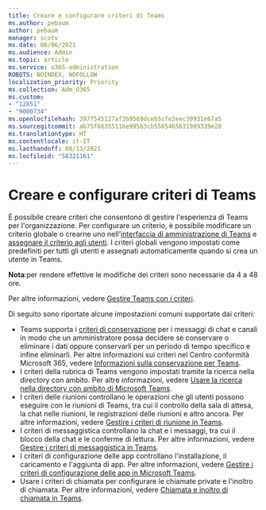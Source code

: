 ```yaml
---
title: Creare e configurare criteri di Teams
ms.author: pebaum
author: pebaum
manager: scotv
ms.date: 08/06/2021
ms.audience: Admin
ms.topic: article
ms.service: o365-administration
ROBOTS: NOINDEX, NOFOLLOW
localization_priority: Priority
ms.collection: Adm_O365
ms.custom:
- "12851"
- "9000734"
ms.openlocfilehash: 397f545127af3b9569dceb5cfe2eec39931e67a5
ms.sourcegitcommit: ab75f66355116e995b3cb5505465b31989339e28
ms.translationtype: HT
ms.contentlocale: it-IT
ms.lasthandoff: 08/13/2021
ms.locfileid: "58321161"
---
```

# <a name="create-and-configure-teams-policies"></a>Creare e configurare criteri di Teams

È possibile creare criteri che consentono di gestire l'esperienza di Teams per l'organizzazione. Per configurare un criterio, è possibile modificare un criterio globale o crearne uno nell'[interfaccia di amministrazione di Teams](https://admin.microsoft.com/) e [assegnare il criterio agli utenti](https://docs.microsoft.com/microsoftteams/assign-policies). I criteri globali vengono impostati come predefiniti per tutti gli utenti e assegnati automaticamente quando si crea un utente in Teams.

**Nota**:per rendere effettive le modifiche dei criteri sono necessarie da 4 a 48 ore. 

Per altre informazioni, vedere [Gestire Teams con i criteri](https://docs.microsoft.com/microsoftteams/manage-teams-with-policies).

Di seguito sono riportate alcune impostazioni comuni supportate dai criteri:

- Teams supporta i [criteri di conservazione](https://docs.microsoft.com/microsoftteams/retention-policies) per i messaggi di chat e canali in modo che un amministratore possa decidere se conservare o eliminare i dati oppure conservarli per un periodo di tempo specifico e infine eliminarli. Per altre informazioni sui criteri nel Centro conformità Microsoft 365, vedere [Informazioni sulla conservazione per Teams](https://docs.microsoft.com/microsoftteams/assign-policies).
- I criteri della rubrica di Teams vengono impostati tramite la ricerca nella directory con ambito. Per altre informazioni, vedere [Usare la ricerca nella directory con ambito di Microsoft Teams](https://docs.microsoft.com/MicrosoftTeams/teams-scoped-directory-search).
- I criteri delle riunioni controllano le operazioni che gli utenti possono eseguire con le riunioni di Teams, tra cui il controllo della sala di attesa, la chat nelle riunioni, le registrazioni delle riunioni e altro ancora. Per altre informazioni, vedere [Gestire i criteri di riunione in Teams](https://docs.microsoft.com/microsoftteams/meeting-policies-in-teams).
- I criteri di messaggistica controllano la chat e i messaggi, tra cui il blocco della chat e le conferme di lettura. Per altre informazioni, vedere [Gestire i criteri di messaggistica in Teams](https://docs.microsoft.com/microsoftteams/messaging-policies-in-teams).
- I criteri di configurazione delle app controllano l'installazione, il caricamento e l'aggiunta di app. Per altre informazioni, vedere [Gestire i criteri di configurazione delle app in Microsoft Teams](https://docs.microsoft.com/MicrosoftTeams/teams-app-setup-policies).
- Usare i criteri di chiamata per configurare le chiamate private e l'inoltro di chiamata. Per altre informazioni, vedere [Chiamata e inoltro di chiamata in Teams](https://docs.microsoft.com/MicrosoftTeams/teams-calling-policy).

